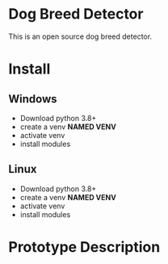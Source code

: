 # Dog Breed Detector
This is an open source dog breed detector.

# Install

## Windows
- Download python 3.8+
- create a venv **NAMED VENV**
- activate venv 
- install modules

## Linux
- Download python 3.8+
- create a venv **NAMED VENV**
- activate venv 
- install modules

# Prototype Description
